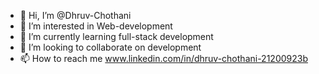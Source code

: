 - 👋 Hi, I’m @Dhruv-Chothani
- 👀 I’m interested in Web-development
- 🌱 I’m currently learning full-stack development
- 💞️ I’m looking to collaborate on development
- 📫 How to reach me www.linkedin.com/in/dhruv-chothani-21200923b


<!---
Dhruv-Chothani/Dhruv-Chothani is a ✨ special ✨ repository because its `README.md` (this file) appears on your GitHub profile.
You can click the Preview link to take a look at your changes.
--->
